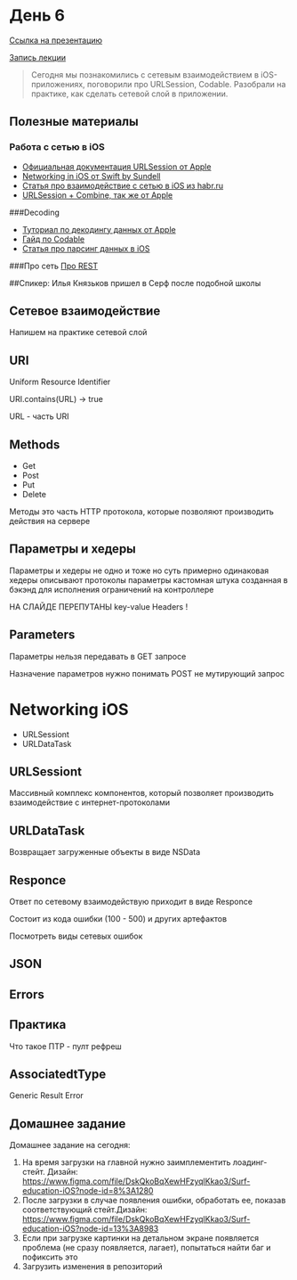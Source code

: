 # День 6

[Ссылка на презентацию](https://drive.google.com/file/d/1gPHkUr72QVXA23lF7796KAde5jRPfoTU/view?usp=sharing)

[Запись лекции](https://drive.google.com/file/d/1vQyKV8xKKF4een36K55v_wvlQHj4QClc/view?usp=sharing)

>Сегодня мы познакомились с сетевым взаимодействием в iOS-приложениях, поговорили про URLSession, Codable. Разобрали на практике, как сделать сетевой слой в приложении. 

## Полезные материалы

### Работа с сетью в iOS
- [Официальная документация URLSession от Apple](https://developer.apple.com/documentation/foundation/urlsession)
- [Networking in iOS от Swift by Sundell](https://www.swiftbysundell.com/basics/networking)
- [Статья про взаимодействие с сетью в iOS из habr.ru](https://habr.com/ru/post/414359/)
- [URLSession + Combine, так же от Apple](https://developer.apple.com/documentation/foundation/urlsession/processing_url_session_data_task_results_with_combine)

###Decoding
- [Туториал по декодингу данных  от Apple](https://developer.apple.com/documentation/foundation/archives_and_serialization/encoding_and_decoding_custom_types)
- [Гайд по Codable](https://benscheirman.com/2017/06/swift-json/)
- [Статья про парсинг данных в iOS](https://habr.com/ru/post/414221/)

###Про сеть
[Про REST](https://medium.com/@andr.ivas12/rest-%D0%BF%D1%80%D0%BE%D1%81%D1%82%D1%8B%D0%BC-%D1%8F%D0%B7%D1%8B%D0%BA%D0%BE%D0%BC-90a0bca0bc78)

##Спикер:
Илья Князьков
пришел в Серф после подобной школы

## Сетевое взаимодействие
Напишем на практике сетевой слой

## URI
Uniform Resource Identifier

URI.contains(URL) -> true

URL - часть URI

## Methods

- Get
- Post
- Put
- Delete

Методы это часть HTTP протокола, которые позволяют
производить действия на сервере

## Параметры и хедеры

Параметры и хедеры не одно и тоже
но суть примерно одинаковая
хедеры описывают протоколы
параметры кастомная штука созданная в бэкэнд
для исполнения ограничений на контроллере

НА СЛАЙДЕ ПЕРЕПУТАНЫ key-value Headers !

## Parameters
Параметры нельзя передавать в GET запросе

Назначение параметров нужно понимать
POST не мутирующий запрос

# Networking iOS

- URLSessiont
- URLDataTask

## URLSessiont

Массивный комплекс компонентов, который позволяет производить взаимодействие с интернет-протоколами

## URLDataTask
Возвращает загруженные объекты в виде NSData

## Responce

Ответ по сетевому взаимодействую приходит в виде Responce

Состоит из кода ошибки (100 - 500)
и других артефактов

Посмотреть виды сетевых ошибок


## JSON

## Errors

## Практика
Что такое ПТР - пулт рефреш

## AssociatedtType
Generic
Result
Error

## Домашнее задание
Домашнее задание на сегодня:

1. На время загрузки на главной нужно заимплементить лоадинг-стейт. Дизайн: https://www.figma.com/file/DskQkoBqXewHFzyqlKkao3/Surf-education-iOS?node-id=8%3A1280 
2. После загрузки в случае появления ошибки,  обработать ее, показав соответствующий стейт.Дизайн: https://www.figma.com/file/DskQkoBqXewHFzyqlKkao3/Surf-education-iOS?node-id=13%3A8983
3. Если при загрузке картинки на детальном экране появляется проблема (не сразу появляется, лагает),  попытаться найти баг и пофиксить это
4. Загрузить изменения в репозиторий
